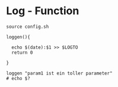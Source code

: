 # Log - Function 

``` shell
source config.sh

loggen(){

  echo $(date):$1 >> $LOGTO
  return 0

}

loggen "param1 ist ein toller parameter"
# echo $?

```
